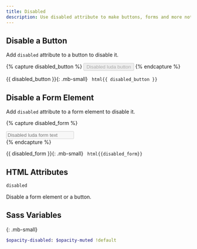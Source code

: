 ```yaml
---
title: Disabled
description: Use disabled attribute to make buttons, forms and more not accessable. Values of disabled form fileds will not be submited, if you just want a not editable form element, you should use readonly instead.
---
```




## Disable a Button
Add `disabled` attribute to a button to disable it.

{% capture disabled_button %}
<button class="btn btn-primary" disabled>Disabled luda button</button>
{% endcapture %}

{{ disabled_button }}{: .mb-small}
``` html{{ disabled_button }}```


## Disable a Form Element

Add `disabled` attribute to a form element to disable it.

{% capture disabled_form %}
<div class="fm fm-text" disabled>
  <input disabled placeholder="Disabled luda form text">
</div>
{% endcapture %}

{{ disabled_form }}{: .mb-small}
``` html{{disabled_form}}```


## HTML Attributes

``` html
disabled
```
Disable a form element or a button.


## Sass Variables
{: .mb-small}

``` sass
$opacity-disabled: $opacity-muted !default
```